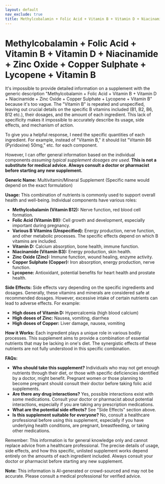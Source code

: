 ```yaml
---
layout: default
nav_exclude: true
title: Methylcobalamin + Folic Acid + Vitamin B + Vitamin D + Niacinamide + Zinc Oxide + Copper Sulphate + Lycopene + Vitamin B
---
```


# Methylcobalamin + Folic Acid + Vitamin B + Vitamin D + Niacinamide + Zinc Oxide + Copper Sulphate + Lycopene + Vitamin B

It's impossible to provide detailed information on a supplement with the generic description "Methylcobalamin + Folic Acid + Vitamin B + Vitamin D + Niacinamide + Zinc Oxide + Copper Sulphate + Lycopene + Vitamin B" because it's too vague.  The "Vitamin B" is repeated and unspecified, leaving out crucial details on the specific B vitamins included (B1, B2, B6, B12 etc.), their dosages, and the amount of each ingredient.  This lack of specificity makes it impossible to accurately describe its usage, side effects, and mechanism of action.

To give you a helpful response, I need the specific quantities of each ingredient.  For example, instead of "Vitamin B," it should list "Vitamin B6 (Pyridoxine) 50mg," etc. for each component.

However, I can offer general information based on the individual components *assuming typical supplement dosages are used.*  **This is not a substitute for medical advice.  Always consult a doctor or pharmacist before starting any new supplement.**

**Generic Name:**  Multivitamin/Mineral Supplement (Specific name would depend on the exact formulation)

**Usage:** This combination of nutrients is commonly used to support overall health and well-being.  Individual components have various roles:

* **Methylcobalamin (Vitamin B12):** Nerve function, red blood cell formation.
* **Folic Acid (Vitamin B9):** Cell growth and development, especially important during pregnancy.
* **Various B Vitamins (Unspecified):**  Energy production, nerve function, and other metabolic processes.  The specific effects depend on which B vitamins are included.
* **Vitamin D:** Calcium absorption, bone health, immune function.
* **Niacinamide (Vitamin B3):** Energy production, skin health.
* **Zinc Oxide (Zinc):** Immune function, wound healing, enzyme activity.
* **Copper Sulphate (Copper):**  Iron absorption, energy production, nerve function.
* **Lycopene:** Antioxidant, potential benefits for heart health and prostate health.


**Side Effects:**  Side effects vary depending on the specific ingredients and dosages.  Generally, these vitamins and minerals are considered safe at recommended dosages. However, excessive intake of certain nutrients can lead to adverse effects.  For example:

* **High doses of Vitamin D:**  Hypercalcemia (high blood calcium)
* **High doses of Zinc:**  Nausea, vomiting, diarrhea
* **High doses of Copper:**  Liver damage, nausea, vomiting

**How it Works:**  Each ingredient plays a unique role in various bodily processes.  This supplement aims to provide a combination of essential nutrients that may be lacking in one's diet.  The synergistic effects of these nutrients are not fully understood in this specific combination.

**FAQs:**

* **Who should take this supplement?**  Individuals who may not get enough nutrients through their diet, or those with specific deficiencies identified by a doctor, might benefit. Pregnant women or those planning to become pregnant should consult their doctor before taking folic acid supplements.
* **Are there any drug interactions?**  Yes, possible interactions exist with some medications.  Consult your doctor or pharmacist about potential interactions, especially if you are taking any prescription medications.
* **What are the potential side effects?**  See "Side Effects" section above.
* **Is this supplement suitable for everyone?**  No, consult a healthcare professional before using this supplement, especially if you have underlying health conditions, are pregnant, breastfeeding, or taking other medications.


Remember:  This information is for general knowledge only and cannot replace advice from a healthcare professional.  The precise details of usage, side effects, and how this specific, unlisted supplement works depend entirely on the amounts of each ingredient included.  Always consult your doctor or pharmacist before starting any new supplement.


**Note:** This information is AI-generated or crowd-sourced and may not be accurate. Please consult a medical professional for verified advice.